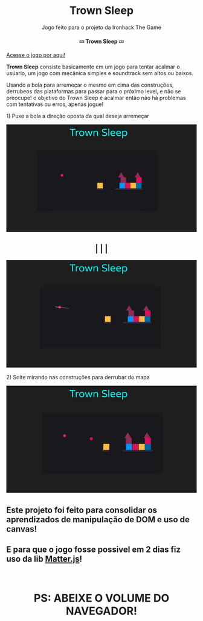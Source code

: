 <h1 align="center">Trown Sleep</h1>

<p align="center">Jogo feito para o projeto da Ironhack The Game</p>


<h4 align="center"> 
	💤  Trown Sleep  💤
</h4>

<a align="center" href="https://luezu-42.github.io/Game-Ironhack/">Acesse o jogo por aqui!</a>

<p><b>Trown Sleep</b> consiste basicamente em um jogo para tentar acalmar o usúario, um jogo com mecânica simples e soundtrack sem altos ou baixos.</p>
<p>Usando a bola para arremeçar o mesmo em cima das construções, derrubeos das plataformas para passar para o próximo level, e não se preocupe! o objetivo do Trown Sleep é acalmar então não há problemas com tentativas ou erros, apenas jogue!</p>

<p>1) Puxe a bola a direção oposta da qual deseja arremeçar</p>

<img src="./img/Trown Sleep.jpg">

<h2 align="center">| | |</h2>

<img src="./img/Trown Sleep (1).jpg"> 

<p>2) Solte mirando nas construções para derrubar do mapa</p>

<img src="./img/Trown Sleep (2).jpg">

<h2>Este projeto foi feito para consolidar os aprendizados de manipulação de DOM e uso de canvas!</h2>
<h2>E para que o jogo fosse possivel em 2 dias fiz uso da lib <a href="https://brm.io/matter-js/">Matter.js</a>!</h2>

<img href="./img/Trown Sleep (3).jpg">

<h1 align="center">PS: ABEIXE O VOLUME DO NAVEGADOR!</h1>